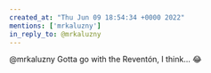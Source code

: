 ```yaml
---
created_at: "Thu Jun 09 18:54:34 +0000 2022"
mentions: ['mrkaluzny']
in_reply_to: @mrkaluzny
---
```


@mrkaluzny Gotta go with the Reventón, I think... 😂